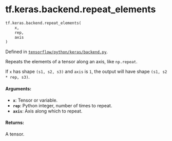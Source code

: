 <div itemscope itemtype="http://developers.google.com/ReferenceObject">
<meta itemprop="name" content="tf.keras.backend.repeat_elements" />
</div>

# tf.keras.backend.repeat_elements

``` python
tf.keras.backend.repeat_elements(
    x,
    rep,
    axis
)
```



Defined in [`tensorflow/python/keras/backend.py`](https://www.tensorflow.org/code/tensorflow/python/keras/backend.py).

Repeats the elements of a tensor along an axis, like `np.repeat`.

If `x` has shape `(s1, s2, s3)` and `axis` is `1`, the output
will have shape `(s1, s2 * rep, s3)`.

#### Arguments:

* <b>`x`</b>: Tensor or variable.
* <b>`rep`</b>: Python integer, number of times to repeat.
* <b>`axis`</b>: Axis along which to repeat.


#### Returns:

A tensor.